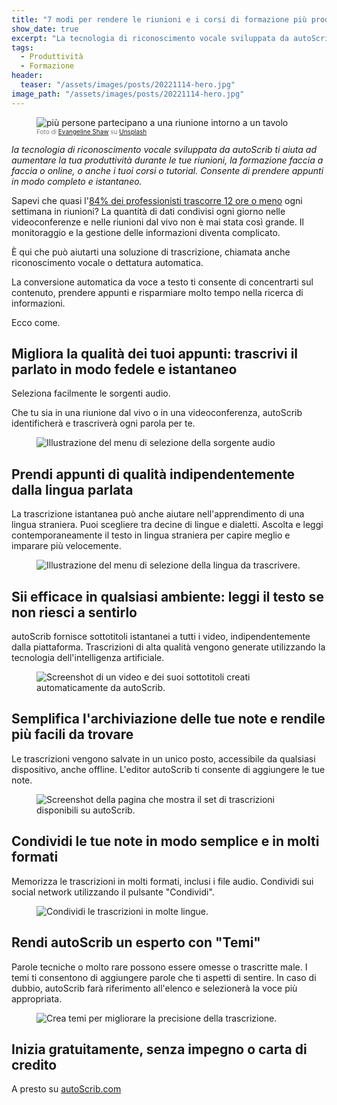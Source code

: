 ```yaml
---
title: "7 modi per rendere le riunioni e i corsi di formazione più produttivi"
show_date: true
excerpt: "La tecnologia di riconoscimento vocale sviluppata da autoScrib ti aiuta ad aumentare la tua produttività durante le riunioni, la formazione faccia a faccia o online, o anche le lezioni o i tutorial. Consente di prendere appunti in modo completo e istantaneo."
tags:
  - Produttività
  - Formazione
header:
  teaser: "/assets/images/posts/20221114-hero.jpg"
image_path: "/assets/images/posts/20221114-hero.jpg"
---
```


<figure>
<img src="{{ site.url }}{{ site.baseurl }}/assets/images/posts/20221114-hero.jpg" alt="più persone partecipano a una riunione intorno a un tavolo" class="full" loading="lazy">
<figcaption style="color:grey; font-size:10px;">Foto di <a href="https://unsplash.com/it/@evangelineshaw">Evangeline Shaw</a> su <a href="https://unsplash.com">Unsplash</a>
  </a>
  </figcaption>
</figure>

_la tecnologia di riconoscimento vocale sviluppata da autoScrib ti aiuta ad aumentare la tua produttività durante le tue riunioni, la formazione faccia a faccia o online, o anche i tuoi corsi o tutorial. Consente di prendere appunti in modo completo e istantaneo._



Sapevi che quasi l'[84% dei professionisti trascorre 12 ore o meno](https://www.dialpad.com/blog/video-conferencing-report/#time-spent-in-meetings) ogni settimana in riunioni? La quantità di dati condivisi ogni giorno nelle videoconferenze e nelle riunioni dal vivo non è mai stata così grande. Il monitoraggio e la gestione delle informazioni diventa complicato.

È qui che può aiutarti una soluzione di trascrizione, chiamata anche riconoscimento vocale o dettatura automatica.

La conversione automatica da voce a testo ti consente di concentrarti sul contenuto, prendere appunti e risparmiare molto tempo nella ricerca di informazioni.

Ecco come.

## Migliora la qualità dei tuoi appunti: trascrivi il parlato in modo fedele e istantaneo

Seleziona facilmente le sorgenti audio.

Che tu sia in una riunione dal vivo o in una videoconferenza, autoScrib identificherà e trascriverà ogni parola per te.

<figure>
<img src="{{ site.url }}{{ site.baseurl }}/assets/images/posts/20221114-Browser-select-IT.webp" alt="Illustrazione del menu di selezione della sorgente audio" class="full" loading="lazy">
</figure>

## Prendi appunti di qualità indipendentemente dalla lingua parlata

La trascrizione istantanea può anche aiutare nell'apprendimento di una lingua straniera. Puoi scegliere tra decine di lingue e dialetti. Ascolta e leggi contemporaneamente il testo in lingua straniera per capire meglio e imparare più velocemente.

<figure>
<img src="{{ site.url }}{{ site.baseurl }}/assets/images/posts/20221114-lang-select IT.gif" alt="Illustrazione del menu di selezione della lingua da trascrivere." class="full" loading="lazy">
</figure>

## Sii efficace in qualsiasi ambiente: leggi il testo se non riesci a sentirlo

autoScrib fornisce sottotitoli istantanei a tutti i video, indipendentemente dalla piattaforma. Trascrizioni di alta qualità vengono generate utilizzando la tecnologia dell'intelligenza artificiale.

<figure>
<img src="{{ site.url }}{{ site.baseurl }}/assets/images/posts/20221114-speaker.gif" alt="Screenshot di un video e dei suoi sottotitoli creati automaticamente da autoScrib." class="full" loading="lazy">
</figure>

## Semplifica l'archiviazione delle tue note e rendile più facili da trovare

Le trascrizioni vengono salvate in un unico posto, accessibile da qualsiasi dispositivo, anche offline. L'editor autoScrib ti consente di aggiungere le tue note.

<figure>
<img src="{{ site.url }}{{ site.baseurl }}/assets/images/posts/20221114-content-shot-it.webp" alt="Screenshot della pagina che mostra il set di trascrizioni disponibili su autoScrib." class="full" loading="lazy">
</figure>

## Condividi le tue note in modo semplice e in molti formati

Memorizza le trascrizioni in molti formati, inclusi i file audio. Condividi sui social network utilizzando il pulsante "Condividi".

<figure>
<img src="{{ site.url }}{{ site.baseurl }}/assets/images/posts/20221114-share-options-it.webp" alt="Condividi le trascrizioni in molte lingue." class="full" loading="lazy">
</figure>

## Rendi autoScrib un esperto con "Temi"

Parole tecniche o molto rare possono essere omesse o trascritte male. I temi ti consentono di aggiungere parole che ti aspetti di sentire. In caso di dubbio, autoScrib farà riferimento all'elenco e selezionerà la voce più appropriata.

<figure>
<img src="{{ site.url }}{{ site.baseurl }}/assets/images/posts/20221114-theme-it.webp" alt="Crea temi per migliorare la precisione della trascrizione." class="full" loading="lazy">
</figure>

## Inizia gratuitamente, senza impegno o carta di credito

A presto su [autoScrib.com](https://autoscrib.com)